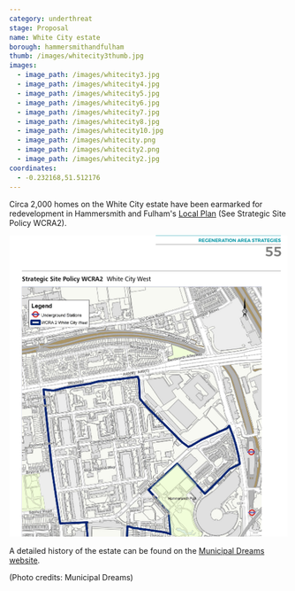 ```yaml
---
category: underthreat
stage: Proposal
name: White City estate 
borough: hammersmithandfulham
thumb: /images/whitecity3thumb.jpg
images:
  - image_path: /images/whitecity3.jpg
  - image_path: /images/whitecity4.jpg
  - image_path: /images/whitecity5.jpg
  - image_path: /images/whitecity6.jpg
  - image_path: /images/whitecity7.jpg
  - image_path: /images/whitecity8.jpg
  - image_path: /images/whitecity10.jpg
  - image_path: /images/whitecity.png
  - image_path: /images/whitecity2.png
  - image_path: /images/whitecity2.jpg
coordinates: 
  - -0.232168,51.512176
---
```

Circa 2,000 homes on the White City estate have been earmarked for redevelopment in Hammersmith and Fulham's [Local Plan](https://www.lbhf.gov.uk/sites/default/files/section_attachments/local_plan_2018_web_version.pdf) (See Strategic Site Policy WCRA2). 

![](/images/whitecitywcra2.png)


A detailed history of the estate can be found on the [Municipal Dreams website](https://municipaldreams.wordpress.com/2017/01/17/the_white_city_estate_part_one/).

(Photo credits: Municipal Dreams)
